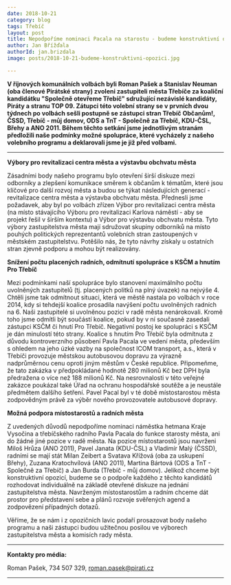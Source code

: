 ```yaml
---
date: 2018-10-21
category: blog
tags: Třebíč
layout: post
title: Nepodpoříme nominaci Pacala na starostu - budeme konstruktivní opozicí
author: Jan Břížďala
authorId: jan.brizdala
image: posts/2018-10-21-budeme-konstruktivni-opozici.jpg

---
```


**V říjnových komunálních volbách byli Roman Pašek a Stanislav Neuman (oba členové Pirátské strany) zvoleni zastupiteli města Třebíče za koaliční kandidátku "Společně otevřeme Třebíč" sdružující nezávislé kandidáty, Piráty a stranu TOP 09. Zátupci této volební strany se v prvních dvou týdnech po volbách sešli postupně se zástupci stran Třebíč Občanům!, ČSSD, Třebíč - můj domov, ODS a TnT - Společně za Třebíč, KDU-ČSL, Břehy a ANO 2011. Během těchto setkání jsme jednotlivým stranám předložili naše podmínky možné spolupráce, které vycházely z našeho volebního programu a deklarovali jsme je již před volbami.**

---

**Výbory pro revitalizaci centra města a výstavbu obchvatu města**

Zásadními body našeho programu bylo otevření širší diskuze mezi odborníky a zlepšení komunikace směrem k občanům k tématům, které jsou klíčové pro další rozvoj města a budou se týkat následujících generací - revitalizace centra města a výstavba obchvatu města. Přednesli jsme požadavek, aby byl po volbách zřízen Výbor pro revitalizaci centra města (na místo stávajícího Výboru pro revitalizaci Karlova náměstí - aby se projekt řešil v širším kontextu) a Výbor pro výstavbu obchvatu města. Tyto výbory zastupitelstva města mají sdružovat skupiny odborníků na místo pouhých politických reprezentantů volebních stran zastoupených v městském zastupitelstvu. Potěšilo nás, že tyto návrhy získaly u ostatních stran zjevně podporu a mohou být realizovány.

**Snížení počtu placených radních, odmítnutí spolupráce s KSČM a hnutím Pro Třebíč**

Mezi podmínkami naší spolupráce bylo stanovení maximálního počtu uvolněných zastupitelů (tj. placených politků na plný úvazek) na nejvýše 4. Chtěli jsme tak odmítnout situaci, která ve městě nastala po volbách v roce 2014, kdy si tehdejší koalice prosadila navýšení počtu uvolněných radních na 6. Naši zastupitelé si uvolněnou pozici v radě města nenárokovali. Kromě toho jsme odmítli být součástí koalice, pokud by v ní současně zasedali zástupci KSČM či hnutí Pro Třebíč. Negativní postoj ke spolupráci s KSČM je dán minulostí této strany. Koalice s hnutím Pro Třebíč byla odmítnuta z důvodu kontroverzního působení Pavla Pacala ve vedení města, především s ohledem na jeho úzké vazby na společnost ICOM transport, a.s., která v Třebíči provozuje městskou autobusovou dopravu za výrazně nadprůměrnou cenu oproti jiným městům v České republice. Připomeňme, že tato zakázka v předpokládané hodnotě 280 milionů Kč bez DPH byla předražena o více než 188 milionů Kč. Na nesrovnalosti v této veřejné zakázce poukázal také Úřad na ochranu hospodářské soutěže a je neustále předmětem dalšího šetření. Pavel Pacal byl v té době místostarostou města zodpovědným právě za výběr nového provozovatele autobusové dopravy.

**Možná podpora místostarostů a radních města**

Z uvedených důvodů nepodpoříme nominaci náměstka hetmana Kraje Vysočina a třebíčského radního Pavla Pacala do funkce starosty města, ani do žádné jiné pozice v radě města. Na pozice místostarostů jsou navrženi Miloš Hrůza (ANO 2011), Pavel Janata (KDU-ČSL) a Vladimír Malý (ČSSD), radními se mají stát Milan Zeibert a Svatava Křížová (oba za uskupení Břehy), Zuzana Kratochvílová (ANO 2011), Martina Bártová (ODS a TnT - Společně za Třebíč) a Jan Burda (Třebíč - můj domov). Jelikož chceme být konstruktivní opozicí, budeme se o podpoře každého z těchto kandidátů rozhodovat individuálně na základě otevřené diskuze na jednání zastupitelstva města. Navrženým místostarostům a radním chceme dát prostor pro představení sebe a plánů rozvoje svěřených agend a zodpovězení případných dotazů.

Věříme, že se nám i z opozičních lavic podaří prosazovat body našeho programu a naši zástupci budou užitečnou posilou ve výborech zastupitelstva města a komisích rady města. 

---

**Kontakty pro média:**

Roman Pašek, 734 507 329, roman.pasek@pirati.cz

---

